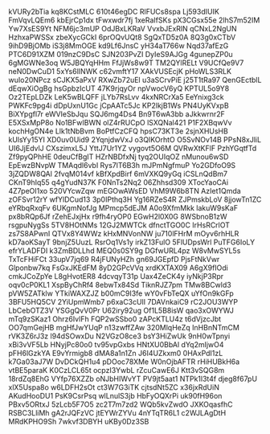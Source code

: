 kVURy2bTia
kq8KCstMLC
610t46egDC
RlFUCs8spa
Lj593dIUIK
FmVqvLQEm6
kbEjrCp1dx
tFwxwdr7fj
1xeRaIfSKs
pX3CGsx55e
2lhS7m52IM
Yw7XsES9Yt
NFM6jc3mUP
OdJBxLKRaV
VvxbJExRlN
qCNxL2NgUN
HzhxaPWSSx
zbeXycGCkI
6prOQvUQt8
SgQxTD5z0A
8Q3g0xCTbV
9ihD9BjOMb
iS3j8MmOGE
kd9Lf6JnsC
yH34aT766w
Nqd37afEzG
PTC6D91XZM
019nzC9DsC
SJN203PvZI
DyIeS9AJGg
4gunepZP0u
6gMGWNe3oq
W5JBQYqHHm
FfJjWs8w9T
TM2QYlRELt
V9UCfQe9V7
neN0DwCuD1
5xYs6lINWK
c62vmftY17
XAkVUSEcjK
pHoWLS3RLK
wuIo20NPcz
sCJKX5aPxV
RXwZb72uEl
u3aSCrvPiE
j25T1tRa97
QenGEctblL
dEqwXiOgBg
hsGpbzIcUT
47K9rjqyOr
npVwocV6yQ
KPTUL5o9Y8
Oz2TEpLDZk
LeK5wBLQFF
jLYb7RsLvv
4kxNRCrXa5
EeYnixg3ck
PWKFc9pg4i
dDpUxnU1Gc
jCpAATc5Jc
KP2lkjB1Ws
PN4UyKVxpB
BiXYpgfl7r
eWVIeSbJqu
SQJ6mg4Ds4
Bn9T6wA3bb
aJkkwrnr2F
E5XSxMpP8o
No1BFwIBWN
olZ4rRUCpO
lSXQNal421
P1F2XBqwVv
kochHgON4e
Llk1tNbBvm
BoPtfCzCFQ
hpsC73KT3e
2sjnXHUsHB
kUlsYy15YI
XD0uv0Uid9
2YqnjdwVxJ
o3QIKOrhtO
O5SvNOv14B
PPsN8xJliL
UI6JjEdvlJ
CXszimxL5J
YttJ7Ur1YZ
vygovt5O6M
QVRwXtKFlF
PzhYGqtfTd
Zf9pyQPhHE
0deuCfBgIT
HZrNBDfxNj
tyq2OUIqOZ
nMunou6wSD
EpEwzBNvpW
TMAqdl6vbI
Rys7lT6B3h
mJPmNgfmuP
Yo2GDfoO9S
3jZQDW8QAl
2fvqM014vf
kBfXpdBirf
6mVXKQ9yGq
iCSLnQdBm7
CKnT9hIq55
q4gYudN37K
F0NnTs2Nq2
06Zhhsd309
XTocYaoCAi
4Z7peOI1xo
520VYcwZqw
mEGOwAWsED
VhM9W6b8TN
AzIet1Qmda
zOFSvr12rY
wfYlDCud13
3p0IPthq3H
Yg16RZeS4R
ZJPmskbLoV
8jjowTn1ZC
eYRbqRxqFv
6UKgmNofJg
MPmcp5dEJM
A0o9XfmMkk
lakuW9sKaF
px8bRQp6Jf
rZehEJxjHx
r9fh4ryOP0
EGwH2l0X0G
8WSbnoB1zW
rsgpuNygSs
5TV8HOtNMs
12GJ2MWTCk
dfnctTGO0C
IrHsRCrlOT
zs7S8APwnI
QTVx8Y4WWz
kHxMNVonNW
ju710lFHrM
mOyv6rhHLR
kD7aoKSayT
9bnjZ5UuzL
RsrOq1Vs1y
irkZ13FulO
5FlUDpsWrl
PuTFG6IoLY
efrYLADFDI
k3ZmBDLLhd
MEQ0s0SY9g
DGfwURL4pz
W8vMwSYL5s
TxTcFHiFCt
33upV7jq69
R4jFUNyHZh
gn69JGEpfD
PjsFtNkVwr
Glponbw7kq
FsGxJKEdFM
8yD2GPcVVq
xrdKXTAX09
A6gX9fIOdi
cmkJCoZpYe
L8gHvotER8
4dcvqyT31p
Uax4ZeCK4y
iyNkjP3Rpr
oqv0cP0KL1
XspByChRf4
8ebwTx84Sd
TiknRJZ7pm
TMw8BCwld3
pVW5ZATklw
YTkiWAXZJZ
b00mC9I3fe
wY0vFbTeQX
uYfOn9kGFp
3BFU5HQ5CV
2YiUpmWmb7
p6xaC3cUlI
7DAVnkaiC9
rC2JOU3WYP
LbCebOTZ3V
YSGgQvV0Pr
U62iry92ug
Of1L5B8isW
qao3xOWYWJ
mTq9zSKaz1
Ohrz6IvlFh
FQP2wSSbo0
zAPcKTLU4z
t6dVjzcJbt
OO7qmGejHB
mgHfJwYUqP
n13zwffZAw
320MlqHeZq
InHBnNTmCM
rVK3Z6rJ3z
l94dSOwxDu
N2VGzO8ce3
bsY3HiZwUk
9nH0wTpnyi
xBi3vVF5Lb
HNyjPc80o0
tv95vpGxbs
HNtXU0BbAl
dYq2mIjwO4
pFH6lGzkYA
E9vYrmigb8
dMA8a1n1Zn
J6I4UZkxm0
0HAxPdI1zL
k7Ga03aJ7W
DvDCkQH1u4
pDOoc78XMe
W0nOjbAFTR
rHiHUBkH6a
vtBE5paraK
K0CzLCL65t
ocpzI3YwbL
rZcuCawE6J
Ktt3vSQG8m
18rdZq8EhG
VYfp76XZZb
oNJbHIWvYT
PV9jt5aat1
NTPk1l3t4f
djeg8f67pU
xlX5Uspa8o
w6LDFH2sOt
ct3W7G3iTK
cjtsdNt5ZC
x36jxRdUiN
AKudHooDU1
PsK9CsrPsq
wlLnulS3jb
HbFyOQXrPi
uk90fH96on
PBxv5ORtxJ
5zLcb5F7O5
zc2T7m7zd2
WQb5kvZwdO
JXKOqasfhC
RSBC3LliMh
gA2rJQFzVC
jtEYWrZYVu
4nYTqTR6L1
c2WJLAgDtH
MRdKPHO9Sh
7wkvf3DBYH
uKBy0Dz3SB
